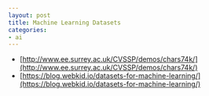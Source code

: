 ```yaml
---
layout: post
title: Machine Learning Datasets
categories:
- ai
---
```


* [http://www.ee.surrey.ac.uk/CVSSP/demos/chars74k/](http://www.ee.surrey.ac.uk/CVSSP/demos/chars74k/)
* [https://blog.webkid.io/datasets-for-machine-learning/](https://blog.webkid.io/datasets-for-machine-learning/)
